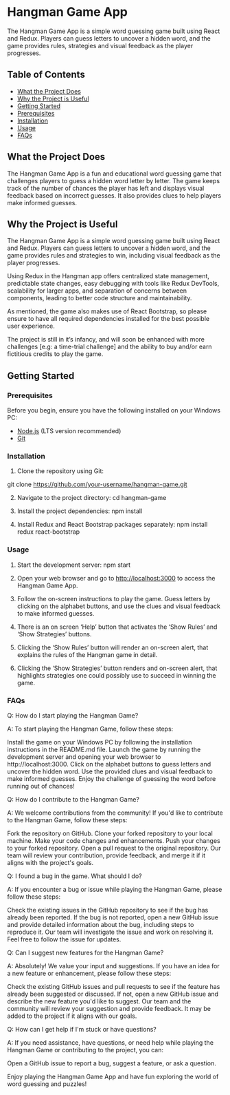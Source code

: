 # Hangman Game App

The Hangman Game App is a simple word guessing game built using React and Redux. Players can guess letters to uncover a hidden word, and the game provides rules, strategies and visual feedback as the player progresses.

## Table of Contents

- [What the Project Does](#what-the-project-does)
- [Why the Project is Useful](#why-the-project-is-useful)
- [Getting Started](#getting-started)
- [Prerequisites](#prerequisites)
- [Installation](#installation)
- [Usage](#usage)
- [FAQs](#faqs)


## What the Project Does

The Hangman Game App is a fun and educational word guessing game that challenges players to guess a hidden word letter by letter. The game keeps track of the number of chances the player has left and displays visual feedback based on incorrect guesses. It also provides clues to help players make informed guesses.

## Why the Project is Useful

The Hangman Game App is a simple word guessing game built using React and Redux. Players can guess letters to uncover a hidden word, and the game provides rules and strategies to win, including visual feedback as the player progresses.

Using Redux in the Hangman app offers centralized state management, predictable state changes, easy debugging with tools like Redux DevTools, scalability for larger apps, and separation of concerns between components, leading to better code structure and maintainability.

As mentioned, the game also makes use of React Bootstrap, so please ensure to have all required dependencies installed for the best possible user experience.

The project is still in it’s infancy, and will soon be enhanced with more challenges [e.g: a time-trial challenge] and the ability to buy and/or earn fictitious credits to play the game.

## Getting Started

### Prerequisites

Before you begin, ensure you have the following installed on your Windows PC:

- [Node.js](https://nodejs.org/) (LTS version recommended)
- [Git](https://git-scm.com/)

### Installation

1. Clone the repository using Git:

git clone https://github.com/your-username/hangman-game.git

2. Navigate to the project directory:
cd hangman-game

3. Install the project dependencies:
npm install

4. Install Redux and React Bootstrap packages separately:
npm install redux react-bootstrap

### Usage

1. Start the development server:
npm start

2. Open your web browser and go to [http://localhost:3000](http://localhost:3000) to access the Hangman Game App.

3. Follow the on-screen instructions to play the game. Guess letters by clicking on the alphabet buttons, and use the clues and visual feedback to make informed guesses.

4. There is an on screen ‘Help’ button that activates the ‘Show Rules’ and ‘Show Strategies’ buttons.

5. Clicking the ‘Show Rules’ button will render an on-screen alert, that explains the rules of the Hangman game in detail.

6. Clicking the ‘Show Strategies’ button renders and on-screen alert, that highlights strategies one could possibly use to succeed in winning the game.

### FAQs

Q: How do I start playing the Hangman Game?

A: To start playing the Hangman Game, follow these steps:

Install the game on your Windows PC by following the installation instructions in the README.md file.
Launch the game by running the development server and opening your web browser to http://localhost:3000.
Click on the alphabet buttons to guess letters and uncover the hidden word.
Use the provided clues and visual feedback to make informed guesses.
Enjoy the challenge of guessing the word before running out of chances!

Q: How do I contribute to the Hangman Game?

A: We welcome contributions from the community! If you'd like to contribute to the Hangman Game, follow these steps:

Fork the repository on GitHub.
Clone your forked repository to your local machine.
Make your code changes and enhancements.
Push your changes to your forked repository.
Open a pull request to the original repository.
Our team will review your contribution, provide feedback, and merge it if it aligns with the project's goals.

Q: I found a bug in the game. What should I do?

A: If you encounter a bug or issue while playing the Hangman Game, please follow these steps:

Check the existing issues in the GitHub repository to see if the bug has already been reported.
If the bug is not reported, open a new GitHub issue and provide detailed information about the bug, including steps to reproduce it.
Our team will investigate the issue and work on resolving it. Feel free to follow the issue for updates.

Q: Can I suggest new features for the Hangman Game?

A: Absolutely! We value your input and suggestions. If you have an idea for a new feature or enhancement, please follow these steps:

Check the existing GitHub issues and pull requests to see if the feature has already been suggested or discussed.
If not, open a new GitHub issue and describe the new feature you'd like to suggest.
Our team and the community will review your suggestion and provide feedback. It may be added to the project if it aligns with our goals.

Q: How can I get help if I'm stuck or have questions?

A: If you need assistance, have questions, or need help while playing the Hangman Game or contributing to the project, you can:

Open a GitHub issue to report a bug, suggest a feature, or ask a question.

Enjoy playing the Hangman Game App and have fun exploring the world of word guessing and puzzles!
